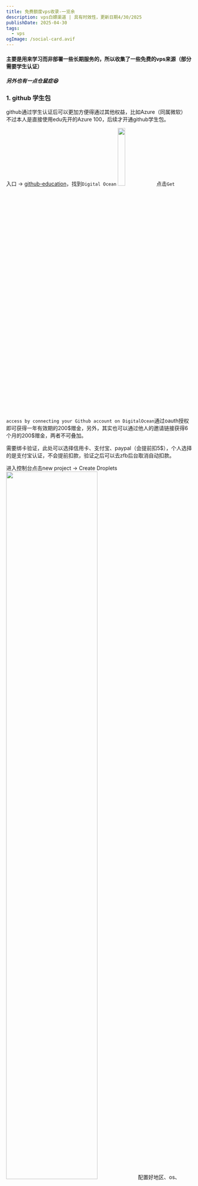 ```yaml
---
title: 免费额度vps收录-一览余
description: vps白嫖渠道 | 具有时效性，更新日期4/30/2025
publishDate: 2025-04-30
tags:
  - vps
ogImage: /social-card.avif
---
```


#### 主要是用来学习而非部署一些长期服务的，所以收集了一些免费的vps来源（部分需要学生认证）
##### 另外也有一点仓鼠症:laughing:

### 1. github 学生包
github通过学生认证后可以更加方便得通过其他权益，比如Azure（同属微软）
不过本人是直接使用edu先开的Azure 100，后续才开通github学生包。

入口 -> [github-education](https://education.github.com/experiences/intro_to_web_dev)，找到`Digital Ocean`
<img src="https://picx-6wq.pages.dev/rest/GBq6vrK.png" width=20%>
点击`Get access by connecting your Github account on DigitalOcean`通过oauth授权即可获得一年有效期的200\$赠金，另外，其实也可以通过他人的邀请链接获得6个月的200$赠金，两者不可叠加。

需要绑卡验证，此处可以选择信用卡、支付宝、paypal（会提前扣5\$），个人选择的是支付宝认证，不会提前扣款，验证之后可以去zfb后台取消自动扣款。

进入控制台点击new project -> Create Droplets
<img src="https://picx-6wq.pages.dev/rest/NlRivrK.png" width=70%>
配置好地区、os、cpu、认证方式等就可以拥有一台小鸡了，具体计费可见上图，例如premium intel-1c2g-16\$ 每月，差不多可以用1年，也可以选择更高的配置。

### 2. Azure 100
可用于开通虚拟机服务（也可用于开通大模型eg.OpenAI、DS..），学生认证之后就可以看到下面的认证信息。如果有成本那一栏，说明每月流量有100+15g，没有的话每月15g。
<img src="https://picx-6wq.pages.dev/rest/fuHfvrK.png" width=50% >


从免费服务中进 - > [Free Services- vps](https://portal.azure.com/#view/Microsoft_Azure_Billing/FreeServicesBlade)，但是自动分配了静态ip（会从200\$配额中扣取一定额度），后续可以改为免费的动态ip（应该能撑到25年9月）

> ps: Azure风控加严，学生认证如果失败的话可以联系客服 -> [Azure
Dev Tools for Teaching](https://azureforeducation.microsoft.com/en-us/institutions/Contact)，选择学校所在地区，等待回复（约五个工作日左右）即可。

<details>
<summary>部署过程</summary>


<details>

<summary>Azure 免费帐户包括 </summary>

- 750 hours of *Standard B1, B2ATS, and B2PTS Linux Virtual Machine*

  750 小时的*标准 B1、B2ATS 和 ~~B2PTS Linux 虚拟机~~*
  
- 750 hours of *Standard B1, B2ATS Windows Virtual Machine*

    750 小时的*标准 B1、B2ATS Windows 虚拟机*

- 2 P6 (64GiB) managed disks
  
   2 个 P6（64GiB） 托管磁盘

In order to create a free virtual machine with managed disk, you have to choose the correct parameters such as image, vm size and disk size. This offer helps you select these parameters. Virtual machines created through this offer are free only for users with free account benefits. This offer supports Intel (B1) and AMD (B2ATS) deployments.

为了创建带有托管磁盘的免费虚拟机，您必须选择正确的参数，例如映像、虚拟机大小和磁盘大小。此优惠可帮助您选择这些参数。通过此优惠创建的虚拟机仅对拥有免费帐户优惠的用户免费。此优惠支持 Intel (B1) 和 AMD (B2ATS) 部署。

</details>

我的选择： 

b2ats
- 区域：Japan East
- 映像：Debian
- 大小（2 vcpu , 1 GiB 内存）

创建完毕后，即可使用FinalShell远程连接工具连接Linux虚拟机

1. 在Finalshell中新建SSH连接
2. 输入名称（随意）、主机（在创建好的虚拟机面板概述中复制 `公共IP地址`）、端口号默认22、以及认证方式（密码登录/SSH登录）
3. 确认连接（若密码不正确会一直弹窗提醒输入密码）

---

~~由于不支持动态ip~~，把b1s的机子删掉了（幸好还没部署什么服务），在b2ats上安装了1panel面板
[1panel 官方文档](https://1panel.cn/docs/)
按照文档来操作还是很简单的
1. 连接az虚拟机后输入命令行 : `curl -sSL https://resource.fit2cloud.com/1panel/package/quick_start.sh -o quick_start.sh && bash quick_start.sh` (Debian)
2. 除了用户名和密码自设置外其余均可设为默认
3. 由于是远程虚拟机，需要在az中放行端口
顺便一起部署了之前看到的[朋友圈项目](https://github.com/kingwrcy/moments)了,支持docker部署
<details>
<summary>my own comments </summary>
<img src="https://picx-6wq.pages.dev/rest/F4snURK.png"/>
后续可能会绑域名+Nginx代理+SSL证书上传

</details>

vps安全设置[参考](https://blog.noospic.me/posts/to-do/#5-vps%E9%85%8D%E7%BD%AE);否则就会看到日志中一堆异国或异地尝试登录自己的小鸡...


---
还是可以暂时改为动态ip的（到9月底可能会下掉），可以用命令行（虽然我试了没效果），我直接在azure面板改的，先取消关联，再修改为动态ip，再恢复关联即可

</details>


### ~~3. GCP300~~
- 前提条件：需要gmail邮箱和信用卡
  

已有，有效期三月，不打算一直续，弃


----

### expand
vps测速：
https://blog.laoda.de/archives/vps-speedtest